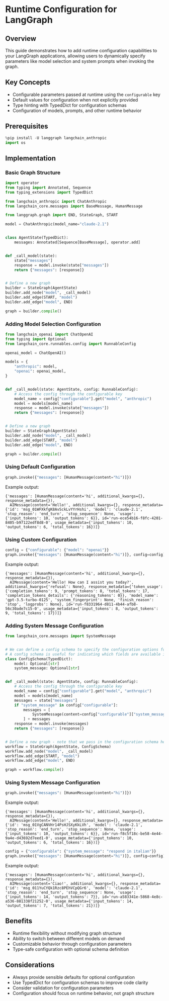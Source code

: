 # Runtime Configuration for LangGraph

## Overview
This guide demonstrates how to add runtime configuration capabilities to your LangGraph applications, allowing users to dynamically specify parameters like model selection and system prompts when invoking the graph.

## Key Concepts
- Configurable parameters passed at runtime using the `configurable` key
- Default values for configuration when not explicitly provided
- Type hinting with TypedDict for configuration schemas
- Configuration of models, prompts, and other runtime behavior

## Prerequisites
```python
%pip install -U langgraph langchain_anthropic
import os
```

## Implementation

### Basic Graph Structure
```python
import operator
from typing import Annotated, Sequence
from typing_extensions import TypedDict

from langchain_anthropic import ChatAnthropic
from langchain_core.messages import BaseMessage, HumanMessage

from langgraph.graph import END, StateGraph, START

model = ChatAnthropic(model_name="claude-2.1")


class AgentState(TypedDict):
    messages: Annotated[Sequence[BaseMessage], operator.add]


def _call_model(state):
    state["messages"]
    response = model.invoke(state["messages"])
    return {"messages": [response]}


# Define a new graph
builder = StateGraph(AgentState)
builder.add_node("model", _call_model)
builder.add_edge(START, "model")
builder.add_edge("model", END)

graph = builder.compile()
```

### Adding Model Selection Configuration
```python
from langchain_openai import ChatOpenAI
from typing import Optional
from langchain_core.runnables.config import RunnableConfig

openai_model = ChatOpenAI()

models = {
    "anthropic": model,
    "openai": openai_model,
}


def _call_model(state: AgentState, config: RunnableConfig):
    # Access the config through the configurable key
    model_name = config["configurable"].get("model", "anthropic")
    model = models[model_name]
    response = model.invoke(state["messages"])
    return {"messages": [response]}


# Define a new graph
builder = StateGraph(AgentState)
builder.add_node("model", _call_model)
builder.add_edge(START, "model")
builder.add_edge("model", END)

graph = builder.compile()
```

### Using Default Configuration
```python
graph.invoke({"messages": [HumanMessage(content="hi")]})
```

Example output:
```
{'messages': [HumanMessage(content='hi', additional_kwargs={}, response_metadata={}),
  AIMessage(content='Hello!', additional_kwargs={}, response_metadata={'id': 'msg_01WFXkfgK8AvSckLvYYrHshi', 'model': 'claude-2.1', 'stop_reason': 'end_turn', 'stop_sequence': None, 'usage': {'input_tokens': 10, 'output_tokens': 6}}, id='run-ece54b16-f8fc-4201-8405-b97122edf8d8-0', usage_metadata={'input_tokens': 10, 'output_tokens': 6, 'total_tokens': 16})]}
```

### Using Custom Configuration
```python
config = {"configurable": {"model": "openai"}}
graph.invoke({"messages": [HumanMessage(content="hi")]}, config=config)
```

Example output:
```
{'messages': [HumanMessage(content='hi', additional_kwargs={}, response_metadata={}),
  AIMessage(content='Hello! How can I assist you today?', additional_kwargs={'refusal': None}, response_metadata={'token_usage': {'completion_tokens': 9, 'prompt_tokens': 8, 'total_tokens': 17, 'completion_tokens_details': {'reasoning_tokens': 0}}, 'model_name': 'gpt-3.5-turbo-0125', 'system_fingerprint': None, 'finish_reason': 'stop', 'logprobs': None}, id='run-f8331964-d811-4b44-afb8-56c30ade7c15-0', usage_metadata={'input_tokens': 8, 'output_tokens': 9, 'total_tokens': 17})]}
```

### Adding System Message Configuration
```python
from langchain_core.messages import SystemMessage


# We can define a config schema to specify the configuration options for the graph
# A config schema is useful for indicating which fields are available in the configurable dict inside the config
class ConfigSchema(TypedDict):
    model: Optional[str]
    system_message: Optional[str]


def _call_model(state: AgentState, config: RunnableConfig):
    # Access the config through the configurable key
    model_name = config["configurable"].get("model", "anthropic")
    model = models[model_name]
    messages = state["messages"]
    if "system_message" in config["configurable"]:
        messages = [
            SystemMessage(content=config["configurable"]["system_message"])
        ] + messages
    response = model.invoke(messages)
    return {"messages": [response]}


# Define a new graph - note that we pass in the configuration schema here, but it is not necessary
workflow = StateGraph(AgentState, ConfigSchema)
workflow.add_node("model", _call_model)
workflow.add_edge(START, "model")
workflow.add_edge("model", END)

graph = workflow.compile()
```

### Using System Message Configuration
```python
graph.invoke({"messages": [HumanMessage(content="hi")]})
```

Example output:
```
{'messages': [HumanMessage(content='hi', additional_kwargs={}, response_metadata={}),
  AIMessage(content='Hello!', additional_kwargs={}, response_metadata={'id': 'msg_01VgCANVHr14PsHJSXyKkLVh', 'model': 'claude-2.1', 'stop_reason': 'end_turn', 'stop_sequence': None, 'usage': {'input_tokens': 10, 'output_tokens': 6}}, id='run-f8c5f18c-be58-4e44-9a4e-d43692d7eed1-0', usage_metadata={'input_tokens': 10, 'output_tokens': 6, 'total_tokens': 16})]}
```

```python
config = {"configurable": {"system_message": "respond in italian"}}
graph.invoke({"messages": [HumanMessage(content="hi")]}, config=config)
```

Example output:
```
{'messages': [HumanMessage(content='hi', additional_kwargs={}, response_metadata={}),
  AIMessage(content='Ciao!', additional_kwargs={}, response_metadata={'id': 'msg_011YuCYQk1Rzc8PEhVCpQGr6', 'model': 'claude-2.1', 'stop_reason': 'end_turn', 'stop_sequence': None, 'usage': {'input_tokens': 14, 'output_tokens': 7}}, id='run-a583341e-5868-4e8c-a536-881338f21252-0', usage_metadata={'input_tokens': 14, 'output_tokens': 7, 'total_tokens': 21})]}
```

## Benefits
- Runtime flexibility without modifying graph structure
- Ability to switch between different models on demand
- Customizable behavior through configuration parameters
- Type-safe configuration with optional schema definition

## Considerations
- Always provide sensible defaults for optional configuration
- Use TypedDict for configuration schemas to improve code clarity
- Consider validation for configuration parameters
- Configuration should focus on runtime behavior, not graph structure
